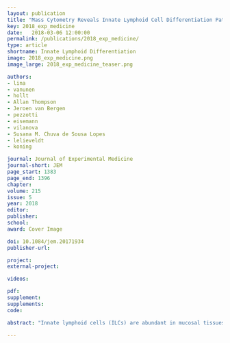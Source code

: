 ```yaml
---
layout: publication
title: "Mass Cytometry Reveals Innate Lymphoid Cell Differentiation Pathways in the Human Fetal Intestine"
key: 2018_exp_medicine
date:   2018-03-06 12:00:00
permalink: /publications/2018_exp_medicine/
type: article
shortname: Innate Lymphoid Differentiation
image: 2018_exp_medicine.png
image_large: 2018_exp_medicine_teaser.png

authors:
- lina
- vanunen
- hollt
- Allan Thompson
- Jeroen van Bergen
- pezzotti
- eisemann
- vilanova
- Susana M. Chuva de Sousa Lopes
- lelieveldt
- koning

journal: Journal of Experimental Medicine
journal-short: JEM
page_start: 1383
page_end: 1396
chapter:
volume: 215
issue: 5
year: 2018
editor:
publisher:
school:
award: Cover Image

doi: 10.1084/jem.20171934
publisher-url:

project:
external-project:

videos:

pdf:
supplement:
supplements:
code:

abstract: "Innate lymphoid cells (ILCs) are abundant in mucosal tissues and involved in tissue homeostasis and barrier function. While several ILC subsets have been identified, it is unknown if additional heterogeneity exists and their differentiation pathways remain largely unclear. We applied mass cytometry to analyze ILCs in the human fetal intestine and distinguished 34 distinct clusters through a t-SNE-based analysis. A lineage (Lin)-CD7+CD127-CD45RO+CD56+ population clustered between the CD127+ ILC and natural killer (NK) cell subsets, and expressed diverse levels of Eomes, T-bet, GATA3 and RORγt. By visualizing the dynamics of the t-SNE computation, we identified smooth phenotypic transitions from cells within the LinCD7+CD127-CD45RO+CD56+ cluster to both the NK cells and CD127+ ILCs, revealing potential differentiation trajectories. In functional differentiation assays the LinCD7+CD127-CD45RO+CD56+ CD8a cells could develop into CD45RA+ NK cells and CD127+ RORγt+ ILC3-like cells. Thus, we identified a previously unknown intermediate innate subset that can differentiate into ILC3 and NK cells."

---
```

